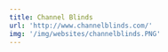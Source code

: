 ```yaml
---
title: Channel Blinds
url: 'http://www.channelblinds.com/'
img: '/img/websites/channelblinds.PNG'
---
```


